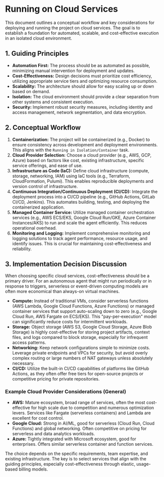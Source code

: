 # Running on Cloud Services

This document outlines a conceptual workflow and key considerations for deploying and running the project on cloud services. The goal is to establish a foundation for automated, scalable, and cost-effective execution in an isolated cloud environment.

## 1. Guiding Principles

-   **Automation First:** The process should be as automated as possible, minimizing manual intervention for deployment and updates.
-   **Cost-Effectiveness:** Design decisions must prioritize cost efficiency, utilizing appropriate service tiers and optimizing resource consumption.
-   **Scalability:** The architecture should allow for easy scaling up or down based on demand.
-   **Isolation:** The cloud environment should provide a clear separation from other systems and consistent execution.
-   **Security:** Implement robust security measures, including identity and access management, network segmentation, and data encryption.

## 2. Conceptual Workflow

1.  **Containerization:** The project will be containerized (e.g., Docker) to ensure consistency across development and deployment environments. This aligns with the `Running in Isolation/Container` task.
2.  **Cloud Provider Selection:** Choose a cloud provider (e.g., AWS, GCP, Azure) based on factors like cost, existing infrastructure, specific service offerings, and ease of use.
3.  **Infrastructure as Code (IaC):** Define cloud infrastructure (compute, storage, networking, IAM) using IaC tools (e.g., Terraform, CloudFormation, Pulumi). This enables reproducible deployments and version control of infrastructure.
4.  **Continuous Integration/Continuous Deployment (CI/CD):** Integrate the deployment process into a CI/CD pipeline (e.g., GitHub Actions, GitLab CI/CD, Jenkins). This automates building, testing, and deploying the containerized application.
5.  **Managed Container Service:** Utilize managed container orchestration services (e.g., AWS ECS/EKS, Google Cloud Run/GKE, Azure Container Instances/AKS) to run and scale the agent efficiently. This reduces operational overhead.
6.  **Monitoring and Logging:** Implement comprehensive monitoring and logging solutions to track agent performance, resource usage, and identify issues. This is crucial for maintaining cost-effectiveness and reliability.

## 3. Implementation Decision Discussion

When choosing specific cloud services, cost-effectiveness should be a primary driver. For an autonomous agent that might run periodically or in response to triggers, serverless or event-driven computing models are often more economical than always-on virtual machines.

-   **Compute:** Instead of traditional VMs, consider serverless functions (AWS Lambda, Google Cloud Functions, Azure Functions) or managed container services that support auto-scaling down to zero (e.g., Google Cloud Run, AWS Fargate on ECS/EKS). This "pay-per-execution" model can significantly reduce costs for intermittent workloads.
-   **Storage:** Object storage (AWS S3, Google Cloud Storage, Azure Blob Storage) is highly cost-effective for storing project artifacts, context files, and logs compared to block storage, especially for infrequent access patterns.
-   **Networking:** Keep network configurations simple to minimize costs. Leverage private endpoints and VPCs for security, but avoid overly complex routing or large numbers of NAT gateways unless absolutely necessary.
-   **CI/CD:** Utilize the built-in CI/CD capabilities of platforms like GitHub Actions, as they often offer free tiers for open-source projects or competitive pricing for private repositories.

### Example Cloud Provider Considerations (General)

-   **AWS:** Mature ecosystem, broad range of services, often the most cost-effective for high scale due to competition and numerous optimization levers. Services like Fargate (serverless containers) and Lambda are excellent for cost control.
-   **Google Cloud:** Strong in AI/ML, good for serverless (Cloud Run, Cloud Functions) and global networking. Often competitive on pricing for serverless and data analytics workloads.
-   **Azure:** Tightly integrated with Microsoft ecosystem, good for enterprises. Offers similar serverless container and function services.

The choice depends on the specific requirements, team expertise, and existing infrastructure. The key is to select services that align with the guiding principles, especially cost-effectiveness through elastic, usage-based billing models.
